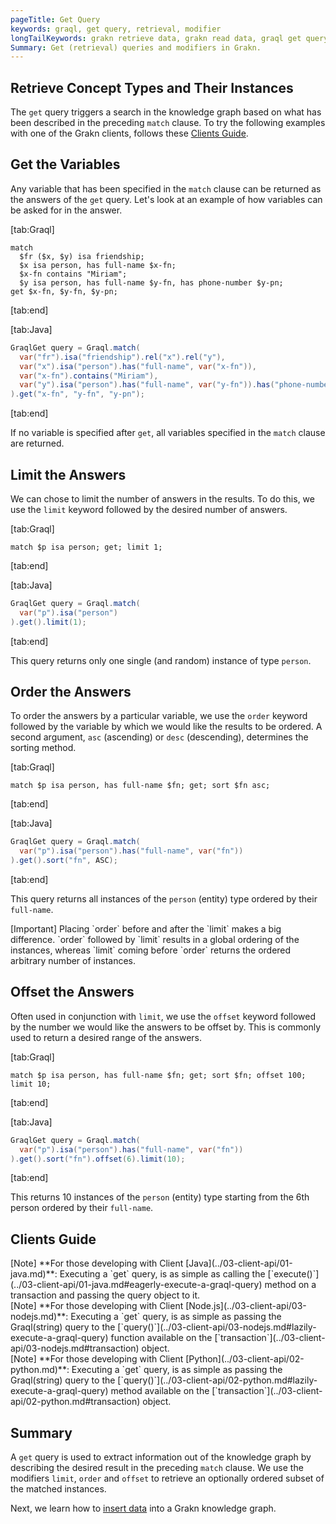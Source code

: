 ```yaml
---
pageTitle: Get Query
keywords: graql, get query, retrieval, modifier
longTailKeywords: grakn retrieve data, grakn read data, graql get query, graql modifiers, graql offset, graql sort, graql limit
Summary: Get (retrieval) queries and modifiers in Grakn.
---
```


## Retrieve Concept Types and Their Instances
The `get` query triggers a search in the knowledge graph based on what has been described in the preceding `match` clause. To try the following examples with one of the Grakn clients, follows these [Clients Guide](#clients-guide).

## Get the Variables
Any variable that has been specified in the `match` clause can be returned as the answers of the `get` query. Let's look at an example of how variables can be asked for in the answer.

<div class="tabs dark">

[tab:Graql]
```graql
match
  $fr ($x, $y) isa friendship;
  $x isa person, has full-name $x-fn;
  $x-fn contains "Miriam";
  $y isa person, has full-name $y-fn, has phone-number $y-pn;
get $x-fn, $y-fn, $y-pn;
```
[tab:end]

[tab:Java]
```java
GraqlGet query = Graql.match(
  var("fr").isa("friendship").rel("x").rel("y"),
  var("x").isa("person").has("full-name", var("x-fn")),
  var("x-fn").contains("Miriam"),
  var("y").isa("person").has("full-name", var("y-fn")).has("phone-number", var("y-pn"))
).get("x-fn", "y-fn", "y-pn");
```
[tab:end]</div>

If no variable is specified after `get`, all variables specified in the `match` clause are returned.

## Limit the Answers
We can chose to limit the number of answers in the results. To do this, we use the `limit` keyword followed by the desired number of answers.

<div class="tabs dark">

[tab:Graql]
```graql
match $p isa person; get; limit 1;
```
[tab:end]

[tab:Java]
```java
GraqlGet query = Graql.match(
  var("p").isa("person")
).get().limit(1);
```
[tab:end]</div>

This query returns only one single (and random) instance of type `person`.

## Order the Answers
To order the answers by a particular variable, we use the `order` keyword followed by the variable by which we would like the results to be ordered. A second argument, `asc` (ascending) or `desc` (descending), determines the sorting method.

<div class="tabs dark">

[tab:Graql]
```graql
match $p isa person, has full-name $fn; get; sort $fn asc;
```
[tab:end]

[tab:Java]
```java
GraqlGet query = Graql.match(
  var("p").isa("person").has("full-name", var("fn"))
).get().sort("fn", ASC);
```
[tab:end]
</div>

This query returns all instances of the `person` (entity) type ordered by their `full-name`.

<div class="note">
[Important]
Placing `order` before and after the `limit` makes a big difference. `order` followed by `limit` results in a global ordering of the instances, whereas `limit` coming before `order` returns the ordered arbitrary number of instances.
</div>

## Offset the Answers
Often used in conjunction with `limit`, we use the `offset` keyword followed by the number we would like the answers to be offset by. This is commonly used to return a desired range of the answers.

<div class="tabs dark">

[tab:Graql]
```graql
match $p isa person, has full-name $fn; get; sort $fn; offset 100; limit 10;
```
[tab:end]

[tab:Java]
```java
GraqlGet query = Graql.match(
  var("p").isa("person").has("full-name", var("fn"))
).get().sort("fn").offset(6).limit(10);
```
[tab:end]
</div>

This returns 10 instances of the `person` (entity) type starting from the 6th person ordered by their `full-name`.


## Clients Guide

<div class = "note">
[Note]
**For those developing with Client [Java](../03-client-api/01-java.md)**: Executing a `get` query, is as simple as calling the [`execute()`](../03-client-api/01-java.md#eagerly-execute-a-graql-query) method on a transaction and passing the query object to it.
</div>

<div class = "note">
[Note]
**For those developing with Client [Node.js](../03-client-api/03-nodejs.md)**: Executing a `get` query, is as simple as passing the Graql(string) query to the [`query()`](../03-client-api/03-nodejs.md#lazily-execute-a-graql-query) function available on the [`transaction`](../03-client-api/03-nodejs.md#transaction) object.
</div>

<div class = "note">
[Note]
**For those developing with Client [Python](../03-client-api/02-python.md)**: Executing a `get` query, is as simple as passing the Graql(string) query to the [`query()`](../03-client-api/02-python.md#lazily-execute-a-graql-query) method available on the [`transaction`](../03-client-api/02-python.md#transaction) object.
</div>

## Summary
A `get` query is used to extract information out of the knowledge graph by describing the desired result in the preceding `match` clause. We use the modifiers `limit`, `order` and `offset` to retrieve an optionally ordered subset of the matched instances.

Next, we learn how to [insert data](../10-query/03-insert-query.md) into a Grakn knowledge graph.

